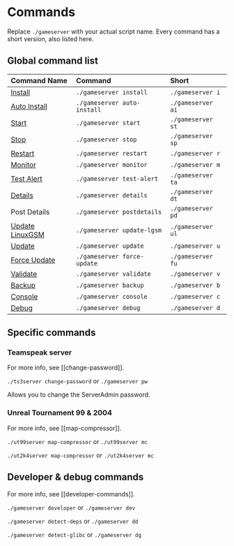 # Commands

Replace `./gameserver` with your actual script name. Every command has a short version, also listed here.

## Global command list

| Command Name | Command | Short |
| :--- | :--- | :--- |
| [Install](install.md) | `./gameserver install` | `./gameserver i` |
| [Auto Install](install.md#auto-install) | `./gameserver auto-install` | `./gameserver ai` |
| [Start](start-stop-restart.md#starting-a-server) | `./gameserver start` | `./gameserver st` |
| [Stop](start-stop-restart.md#stopping-a-server) | `./gameserver stop` | `./gameserver sp` |
| [Restart](start-stop-restart.md#restarting-a-server) | `./gameserver restart` | `./gameserver r` |
| [Monitor](monitor.md) | `./gameserver monitor` | `./gameserver m` |
| [Test Alert](test-alert.md) | `./gameserver test-alert` | `./gameserver ta` |
| [Details](details.md) | `./gameserver details` | `./gameserver dt` |
| Post Details | `./gameserver postdetails` | `./gameserver pd` |
| [Update LinuxGSM](update-lgsm.md) | `./gameserver update-lgsm` | `./gameserver ul` |
| [Update](update.md) | `./gameserver update` | `./gameserver u` |
| [Force Update](force-update.md) | `./gameserver force-update` | `./gameserver fu` |
| [Validate](validate.md) | `./gameserver validate` | `./gameserver v` |
| [Backup](backup.md) | `./gameserver backup` | `./gameserver b` |
| [Console](console.md) | `./gameserver console` | `./gameserver c` |
| [Debug](debug.md) | `./gameserver debug` | `./gameserver d` |

## Specific commands

### Teamspeak server

For more info, see \[\[change-password\]\].

`./ts3server change-password` or `./gameserver pw`

Allows you to change the ServerAdmin password.

### Unreal Tournament 99 & 2004

For more info, see \[\[map-compressor\]\].

`./ut99server map-compressor` or `./ut99server mc`

`./ut2k4server map-compressor` or `./ut2k4server mc`

## Developer & debug commands

For more info, see \[\[developer-commands\]\].

`./gameserver developer` or `./gameserver dev`

`./gameserver detect-deps` or `./gameserver dd`

`./gameserver detect-glibc` or `./gameserver dg`

